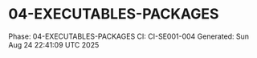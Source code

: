# 04-EXECUTABLES-PACKAGES
Phase: 04-EXECUTABLES-PACKAGES
CI: CI-SE001-004
Generated: Sun Aug 24 22:41:09 UTC 2025
